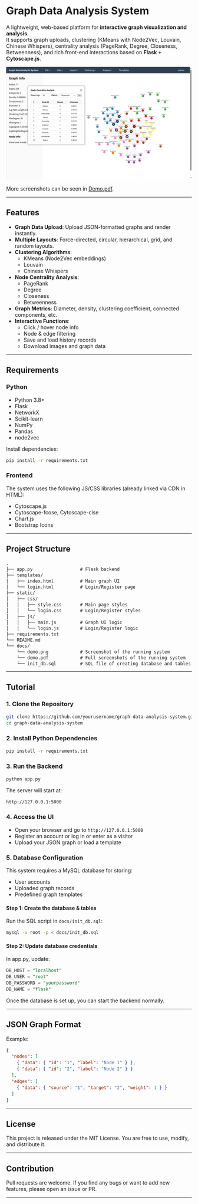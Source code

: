 # Graph Data Analysis System

A lightweight, web-based platform for **interactive graph visualization and analysis**.  
It supports graph uploads, clustering (KMeans with Node2Vec, Louvain, Chinese Whispers), centrality analysis (PageRank, Degree, Closeness, Betweenness), and rich front-end interactions based on **Flask + Cytoscape.js**.

![Demo Screenshot](docs/centrality.png)

More screenshots can be seen in [Demo.pdf](docs/demo.pdf).

---

## Features

- **Graph Data Upload**: Upload JSON-formatted graphs and render instantly.
- **Multiple Layouts**: Force-directed, circular, hierarchical, grid, and random layouts.
- **Clustering Algorithms**:
  - KMeans (Node2Vec embeddings)
  - Louvain
  - Chinese Whispers
- **Node Centrality Analysis**:
  - PageRank
  - Degree
  - Closeness
  - Betweenness
- **Graph Metrics**: Diameter, density, clustering coefficient, connected components, etc.
- **Interactive Functions**:
  - Click / hover node info
  - Node & edge filtering
  - Save and load history records
  - Download images and graph data

---

## Requirements

### Python
- Python 3.8+
- Flask
- NetworkX
- Scikit-learn
- NumPy
- Pandas
- node2vec

Install dependencies:
```bash
pip install -r requirements.txt
````

### Frontend

The system uses the following JS/CSS libraries (already linked via CDN in HTML):

* Cytoscape.js
* Cytoscape-fcose, Cytoscape-cise
* Chart.js
* Bootstrap Icons

---

## Project Structure

```
.
├── app.py                  # Flask backend
├── templates/
│   ├── index.html          # Main graph UI
│   └── login.html          # Login/Register page
├── static/
│   ├── css/
│   │   ├── style.css       # Main page styles
│   │   └── login.css       # Login/Register styles
│   ├── js/
│   │   ├── main.js         # Graph UI logic
│   │   └── login.js        # Login/Register logic
├── requirements.txt
└── README.md
└── docs/
    └── demo.png            # Screenshot of the running system
    └── demo.pdf            # Full screenshots of the running system
    └── init_db.sql         # SQL file of creating database and tables
```

---

## Tutorial

### 1. Clone the Repository

```bash
git clone https://github.com/yourusername/graph-data-analysis-system.git
cd graph-data-analysis-system
```

### 2. Install Python Dependencies

```bash
pip install -r requirements.txt
```

### 3. Run the Backend

```bash
python app.py
```

The server will start at:

```
http://127.0.0.1:5000
```

### 4. Access the UI

* Open your browser and go to `http://127.0.0.1:5000`
* Register an account or log in or enter as a visitor
* Upload your JSON graph or load a template

### 5. Database Configuration
This system requires a MySQL database for storing:
- User accounts
- Uploaded graph records
- Predefined graph templates

#### Step 1: Create the database & tables
Run the SQL script in `docs/init_db.sql`:
```bash
mysql -u root -p < docs/init_db.sql
```

#### Step 2: Update database credentials
In app.py, update:
```SQL
DB_HOST = "localhost"
DB_USER = "root"
DB_PASSWORD = "yourpassword"
DB_NAME = "flask"
```
Once the database is set up, you can start the backend normally.


---
## JSON Graph Format

Example:

```json
{
  "nodes": [
    { "data": { "id": "1", "label": "Node 1" } },
    { "data": { "id": "2", "label": "Node 2" } }
  ],
  "edges": [
    { "data": { "source": "1", "target": "2", "weight": 1 } }
  ]
}
```

---

## License

This project is released under the MIT License. You are free to use, modify, and distribute it.

---

## Contribution

Pull requests are welcome. If you find any bugs or want to add new features, please open an issue or PR.

---



